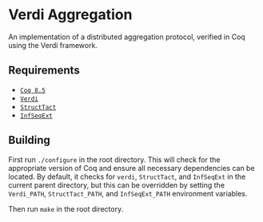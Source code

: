 Verdi Aggregation
=================

An implementation of a distributed aggregation protocol, verified in Coq using the Verdi framework.

Requirements
------------

 - [`Coq 8.5`](https://coq.inria.fr/download)
 - [`Verdi`](https://github.com/uwplse/verdi)
 - [`StructTact`](https://github.com/uwplse/StructTact)
 - [`InfSeqExt`](https://github.com/palmskog/InfSeqExt)

Building
--------

First run `./configure` in the root directory.  This will check
for the appropriate version of Coq and ensure all necessary
dependencies can be located. By default, it checks for `verdi`, `StructTact`,
and `InfSeqExt` in the current parent directory, but this can be
overridden by setting the `Verdi_PATH`, `StructTact_PATH`, and 
`InfSeqExt_PATH` environment variables.

Then run `make` in the root directory.
